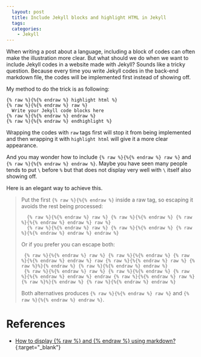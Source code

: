 ```yaml
---
  layout: post
  title: Include Jekyll blocks and highlight HTML in Jekyll
  tags:
  categories:
    - Jekyll
---
```


When writing a post about a language, including a block of codes can often make the
illustration more clear. But what should we do when we want to include Jekyll codes
in a website made with Jekyll? Sounds like a tricky question. Because every time you
write Jekyll codes in the back-end markdown file, the codes will be implemented first
instead of showing off.

My method to do the trick is as following:

```
{% raw %}{%{% endraw %} highlight html %}
{% raw %}{%{% endraw %} raw %}
  Write your Jekyll code blocks here
{% raw %}{%{% endraw %} endraw %}
{% raw %}{%{% endraw %} endhighlight %}
```

Wrapping the codes with `raw` tags first will stop it from being implemented and
then wrapping it with `highlight html` will give it a more clear appearance.

And you may wonder how to include `{% raw %}{%{% endraw %} raw %}` and
`{% raw %}{%{% endraw %} endraw %}`. Maybe you have seen many people tends to put
`\` before `%` but that does not display very well with `\` itself also showing off.

Here is an elegant way to achieve this.

> Put the first `{% raw %}{%{% endraw %}` inside a raw tag, so escaping it avoids the rest being processed:
>
> ```
>   {% raw %}{%{% endraw %} raw %} {% raw %}{%{% endraw %} {% raw %}{%{% endraw %} endraw %} raw %}
>   {% raw %}{%{% endraw %} raw %} {% raw %}{%{% endraw %} {% raw %}{%{% endraw %} endraw %} endraw %}
> ```
>
> Or if you prefer you can escape both:
>
>  ```
>   {% raw %}{%{% endraw %} raw %} {% raw %}{%{% endraw %} {% raw %}{%{% endraw %} endraw %} raw {% raw %}{%{% endraw %} raw %} {% raw %}%}{% endraw %} {% raw %}{%{% endraw %} endraw %}
>   {% raw %}{%{% endraw %} raw %} {% raw %}{%{% endraw %} {% raw %}{%{% endraw %} endraw %} endraw {% raw %}{%{% endraw %} raw %} {% raw %}%}{% endraw %} {% raw %}{%{% endraw %} endraw %}
> ```
>
> Both alternatives produces `{% raw %}{%{% endraw %} raw %}` and `{% raw %}{%{% endraw %} endraw %}`.

# **References**

- [How to display {% raw %} and {% endraw %} using markdown?](https://stackoverflow.com/questions/47106191/how-to-display-raw-and-endraw-using-markdown#answer-47106519){:target="_blank"}

